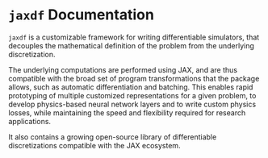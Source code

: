 # `jaxdf` Documentation

`jaxdf` is a customizable framework for writing differentiable simulators, that decouples the mathematical definition of the problem from the underlying discretization. 

The underlying computations are performed using JAX, and are thus compatible with the broad set of program transformations that the package allows, such as automatic differentiation and batching. This enables rapid prototyping of multiple customized representations for a given problem, to develop physics-based neural network layers and to write custom physics losses, while maintaining the speed and flexibility required for research applications. 

It also contains a growing open-source library of differentiable discretizations compatible with the JAX ecosystem.